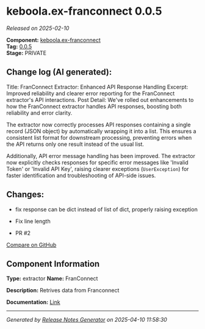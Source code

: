 #  keboola.ex-franconnect 0.0.5

_Released on 2025-02-10_

**Component:** [keboola.ex-franconnect](https://github.com/keboola/component-franconnect)  
**Tag:** [0.0.5](https://github.com/keboola/component-franconnect/releases/tag/0.0.5)  
**Stage:** PRIVATE


## Change log (AI generated):
Title: FranConnect Extractor: Enhanced API Response Handling
Excerpt: Improved reliability and clearer error reporting for the FranConnect extractor's API interactions.
Post Detail:
We've rolled out enhancements to how the FranConnect extractor handles API responses, boosting both reliability and error clarity.

The extractor now correctly processes API responses containing a single record (JSON object) by automatically wrapping it into a list. This ensures a consistent list format for downstream processing, preventing errors when the API returns only one result instead of the usual list.

Additionally, API error message handling has been improved. The extractor now explicitly checks responses for specific error messages like 'Invalid Token' or 'Invalid API Key', raising clearer exceptions (`UserException`) for faster identification and troubleshooting of API-side issues.



## Changes:



- fix response can be dict instead of list of dict, properly raising exception 




- Fix line length 




- PR #2 



[Compare on GitHub](https://github.com/keboola/component-franconnect/compare/0.0.4...0.0.5)



## Component Information
**Type:** extractor
**Name:** FranConnect

**Description:** Retrives data from Franconnect


**Documentation:** [Link](https://github.com/keboola/component-franconnect/blob/master/README.md)



---
_Generated by [Release Notes Generator](https://github.com/keboola/release-notes-generator)
on 2025-04-10 11:58:30_